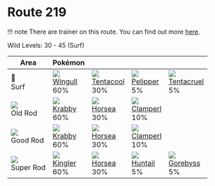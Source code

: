 # Route 219

!!! note
    There are trainer on this route. You can find out more [here](../../trainer_changes/route_219/).

Wild Levels: 30 - 45 (Surf)

Area                         | Pokémon                          | &nbsp;                           | &nbsp;                           | &nbsp;
---                          | ---                              | ---                              | ---                              | ---
🌊<br> Surf                   | ![][278]<br> [Wingull]<br> 60%  | ![][072]<br> [Tentacool]<br> 30%| ![][279]<br> [Pelipper]<br> 5%  | ![][073]<br> [Tentacruel]<br> 5%
![][old-rod]<br> Old Rod     | ![][098]<br> [Krabby]<br> 60%   | ![][116]<br> [Horsea]<br> 30%   | ![][366]<br> [Clamperl]<br> 10%
![][good-rod]<br> Good Rod   | ![][098]<br> [Krabby]<br> 60%   | ![][116]<br> [Horsea]<br> 30%   | ![][366]<br> [Clamperl]<br> 10%
![][super-rod]<br> Super Rod | ![][099]<br> [Kingler]<br> 60%  | ![][116]<br> [Horsea]<br> 30%   | ![][367]<br> [Huntail]<br> 5%   | ![][368]<br> [Gorebyss]<br> 5%

[Tentacool]: ../../pokemon_changes/072/
[Tentacruel]: ../../pokemon_changes/073/
[Krabby]: ../../pokemon_changes/098/
[Kingler]: ../../pokemon_changes/099/
[Horsea]: ../../pokemon_changes/116/
[Wingull]: ../../pokemon_changes/278/
[Pelipper]: ../../pokemon_changes/279/
[Clamperl]: ../../pokemon_changes/366/
[Huntail]: ../../pokemon_changes/367/
[Gorebyss]: ../../pokemon_changes/368/
[good-rod]: ../img/items/good-rod.png
[old-rod]: ../img/items/old-rod.png
[super-rod]: ../img/items/super-rod.png
[072]: ../img/pokemon/072.png
[073]: ../img/pokemon/073.png
[098]: ../img/pokemon/098.png
[099]: ../img/pokemon/099.png
[116]: ../img/pokemon/116.png
[278]: ../img/pokemon/278.png
[279]: ../img/pokemon/279.png
[366]: ../img/pokemon/366.png
[367]: ../img/pokemon/367.png
[368]: ../img/pokemon/368.png
